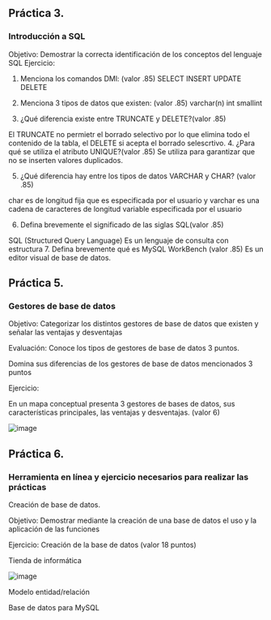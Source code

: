 ## Práctica 3.
### Introducción a SQL
Objetivo: Demostrar la correcta identificación de los conceptos del lenguaje SQL
Ejercicio:

1. Menciona los comandos DMl: (valor .85)
SELECT
INSERT
UPDATE
DELETE



2. Menciona 3 tipos de datos que existen: (valor .85)
varchar(n)
int
smallint


3. ¿Qué diferencia existe entre TRUNCATE y DELETE?(valor .85)

El TRUNCATE  no permietr el borrado selectivo por lo que elimina todo el contenido de la tabla, el DELETE si acepta el borrado selescrtivo.
4. ¿Para qué se utiliza el atributo UNIQUE?(valor .85)
Se utiliza para garantizar que no se inserten valores duplicados.

5. ¿Qué diferencia hay entre los tipos de datos VARCHAR y CHAR? (valor .85)

char es de longitud fija que es especificada por el usuario y varchar es una cadena de caracteres de longitud variable especificada por el usuario

6. Defina brevemente el significado de las siglas SQL(valor .85)

SQL (Structured Query Language) 
Es un lenguaje de consulta con estructura
7. Defina brevemente qué es MySQL WorkBench (valor .85)
Es un editor visual de base de datos.
## Práctica 5.
### Gestores de base de datos

Objetivo: Categorizar los distintos gestores de base de datos que existen y señalar las
ventajas y desventajas

Evaluación: Conoce los tipos de gestores de base de datos 3 puntos.

Domina sus diferencias de los gestores de base de datos mencionados 3 puntos

Ejercicio:

En un mapa conceptual presenta 3 gestores de bases de datos, sus características
principales, las ventajas y desventajas. (valor 6)

![image](https://user-images.githubusercontent.com/91554777/170415427-e2b7321b-a97f-43b0-ac24-6e506c307e6b.png)

## Práctica 6.
### Herramienta en línea y ejercicio necesarios para realizar las prácticas

Creación de base de datos.

Objetivo: Demostrar mediante la creación de una base de datos el uso y la aplicación de
las funciones

Ejercicio: Creación de la base de datos (valor 18 puntos)

Tienda de informática

![image](https://user-images.githubusercontent.com/91554777/170415101-717bca19-3644-46a9-8a57-8d5940c5d283.png)




Modelo entidad/relación




Base de datos para MySQL
